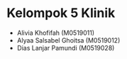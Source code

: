 # Kelompok 5 Klinik

+ Alivia Khofifah (M0519011)
+ Alyaa Salsabel Ghoitsa (M0519012)
+ Dias Lanjar Pamundi (M0519028)